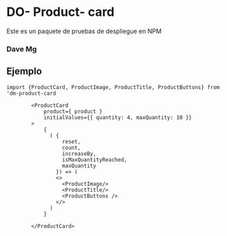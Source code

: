 # DO- Product- card

Este es un paquete de pruebas de despliegue en NPM


### Dave Mg


## Ejemplo


```
import {ProductCard, ProductImage, ProductTitle, ProductButtons} from 'dm-product-card

```

```
        <ProductCard
            product={ product }
            initialValues={{ quantity: 4, maxQuantity: 10 }}
        >
            {
              ( {
                  reset, 
                  count, 
                  increaseBy, 
                  isMaxQuantityReached, 
                  maxQuantity 
                }) => (
                <>
                  <ProductImage/>
                  <ProductTitle/>
                  <ProductButtons />
                </>
              )
            }

        </ProductCard>


```